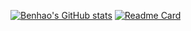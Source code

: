 [![Benhao's GitHub stats](https://github-readme-stats.vercel.app/api?username=QuBenhao&theme=merko&show=reviews,discussions_started,discussions_answered,prs_merged,prs_merged_percentage&show_icons=true)](https://github.com/anuraghazra/github-readme-stats)
[![Readme Card](https://github-readme-stats.vercel.app/api/pin/?username=QuBenhao&repo=github-readme-stats)](https://github.com/anuraghazra/github-readme-stats)
